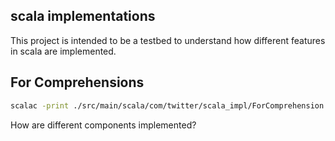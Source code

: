 ## scala implementations

This project is intended to be a testbed to understand how different features in
scala are implemented.

## For Comprehensions

```bash
scalac -print ./src/main/scala/com/twitter/scala_impl/ForComprehension.scala
```

How are different components implemented?
